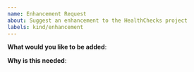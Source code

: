 ```yaml
---
name: Enhancement Request
about: Suggest an enhancement to the HealthChecks project
labels: kind/enhancement
---
```


<!-- Please only use this template for submitting enhancement requests -->

**What would you like to be added**:

**Why is this needed**:
